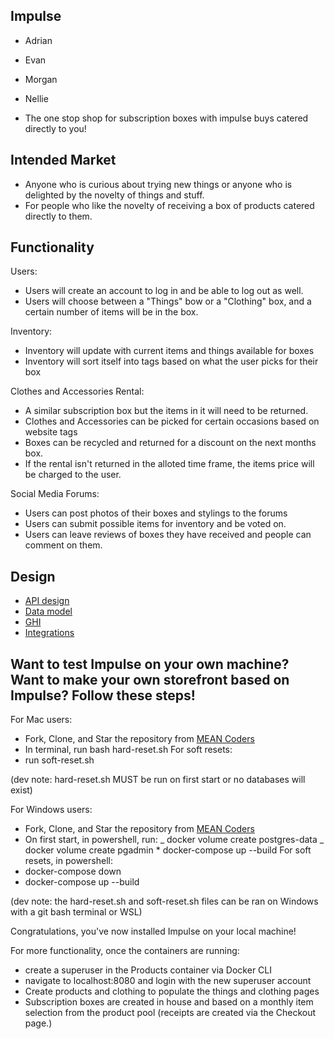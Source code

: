 ## Impulse

- Adrian
- Evan
- Morgan
- Nellie

- The one stop shop for subscription boxes with impulse buys catered directly to you!

## Intended Market

- Anyone who is curious about trying new things or anyone who is delighted by the novelty of things and stuff.
- For people who like the novelty of receiving a box of products catered directly to them.

## Functionality

Users:

- Users will create an account to log in and be able to log out as well.
- Users will choose between a "Things" bow or a "Clothing" box, and a certain number of items will be in the box.

Inventory:

- Inventory will update with current items and things available for boxes
- Inventory will sort itself into tags based on what the user picks for their box

Clothes and Accessories Rental:

- A similar subscription box but the items in it will need to be returned.
- Clothes and Accessories can be picked for certain occasions based on website tags
- Boxes can be recycled and returned for a discount on the next months box.
- If the rental isn't returned in the alloted time frame, the items price will be charged to the user.

Social Media Forums:

- Users can post photos of their boxes and stylings to the forums
- Users can submit possible items for inventory and be voted on.
- Users can leave reviews of boxes they have received and people can comment on them.

## Design

- [API design](docs/apis.md)
- [Data model](docs/data-model.md)
- [GHI](docs/ghi.md)
- [Integrations](docs/integrations.md)

## Want to test Impulse on your own machine? Want to make your own storefront based on Impulse? Follow these steps!

For Mac users:

- Fork, Clone, and Star the repository from [MEAN Coders](https://gitlab.com/mean-coders/module-three-project)
- In terminal, run bash hard-reset.sh
  For soft resets:
- run soft-reset.sh

(dev note: hard-reset.sh MUST be run on first start or no databases will exist)

For Windows users:

- Fork, Clone, and Star the repository from [MEAN Coders](https://gitlab.com/mean-coders/module-three-project)
- On first start, in powershell, run:
  _ docker volume create postgres-data
  _ docker volume create pgadmin \* docker-compose up --build
  For soft resets, in powershell:
- docker-compose down
- docker-compose up --build

(dev note: the hard-reset.sh and soft-reset.sh files can be ran on Windows with a git bash terminal or WSL)

Congratulations, you've now installed Impulse on your local machine!

For more functionality, once the containers are running:

- create a superuser in the Products container via Docker CLI
- navigate to localhost:8080 and login with the new superuser account
- Create products and clothing to populate the things and clothing pages
- Subscription boxes are created in house and based on a monthly item selection from the product pool (receipts are created via the Checkout page.)
